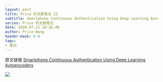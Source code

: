 ```yaml
---
layout: post
title: Price 的文献笔记 21
subtitle: Smartphone Continuous Authentication Using Deep Learning Autoencoders
series: Price 的文献笔记
date: 2020.07.21 18:26:40
author: Price Wang
header-mask: 0.8
tags:
- 笔记
---
```


原文链接 [Smartphone Continuous Authentication Using Deep Learning Autoencoders](https://ieeexplore.ieee.org/document/8476929)

<img class="post_img" src="{{ site.baseurl }}/img/post/{{ page.series }}/{{ page.title }}.png">
